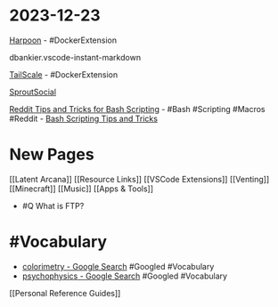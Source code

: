 # 2023-12-23

[Harpoon](https://open.docker.com/extensions/marketplace?extensionId=harpooncorp/harpoon-ext) - #DockerExtension

dbankier.vscode-instant-markdown

[TailScale](https://open.docker.com/extensions/marketplace?extensionId=tailscale/docker-extension) - #DockerExtension

[SproutSocial](https://sproutsocial.com/)

[Reddit Tips and Tricks for Bash Scripting](https://www.reddit.com/r/bash/comments/17fj8x0/my_tips_and_tricks_for_bash_scripting_after/) - #Bash #Scripting #Macros #Reddit
    - [Bash Scripting Tips and Tricks](https://levelup.gitconnected.com/my-tips-and-tricks-for-bash-scripting-after-writing-hundreds-of-scripts-59987855b20a)

New Pages
=========

[[Latent Arcana]]
[[Resource Links]]
[[VSCode Extensions]]
[[Venting]]
[[Minecraft]]
[[Music]]
[[Apps & Tools]]

- #Q What is FTP?

# #Vocabulary

- [colorimetry - Google Search](https://www.google.com/search?q=colorimetry&sourceid=chrome&ie=UTF-8) #Googled #Vocabulary
- [psychophysics - Google Search](https://www.google.com/search?q=psychophysics&sourceid=chrome&ie=UTF-8) #Googled #Vocabulary

[[Personal Reference Guides]]